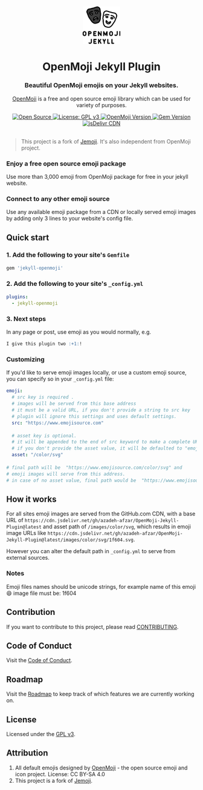 <p align="center">
  <br>
  <a href="#">
    <img src="images/logo/OpenMoji-logo.svg" width="100"/>
  </a>
</p>

<h1 align="center">OpenMoji Jekyll Plugin</h1>
<h3 align="center">Beautiful OpenMoji emojis on your Jekyll websites.</h3>
<p align="center">
<a href="https://openmoji.org">OpenMoji</a> is a free and open source emoji library which can be used
 for variety of purposes.</p>

<p align="center">
  <a title="Open Source" href="https://opensource.com/resources/what-open-source/">
    <img src="https://img.shields.io/badge/Open%20Source-Forever-brightgreen?style=flat-square" alt="Open Source">
  </a>
  <a title="License: GPL v3" href="https://www.opensource.org/licenses/GPL-3.0">
    <img src="https://img.shields.io/badge/License-GPL%20v3-blue?style=flat-square&logo=gnu" alt="License: GPL v3">
  </a>
  <a title="OpenMoji Version" href="https://github.com/hfg-gmuend/openmoji/releases/tag/12.0.0">
    <img src="https://img.shields.io/badge/OpenMoji-v12.0.0-yellow?style=flat-square" alt="OpenMoji Version">
  </a>
  <a title="Gem Version" href="https://rubygems.org/gems/negarmoji">
    <img src="https://img.shields.io/badge/Jekyll%20OpenMoji-v0.0.1-yellow?style=flat-square" alt="Gem Version">
  </a>
  <a title="jsDelivr CDN" href="https://www.jsdelivr.com/package/gh/azadeh=afzar/OpenMoji-Jekyll-Plugin">
    <img src="https://data.jsdelivr.com/v1/package/gh/azadeh=afzar/OpenMoji-Jekyll-Plugin/badge" alt="jsDelivr CDN">
  </a>
  <br>
  <br>
</p>

> This project is a fork of <a href="https://github.com/jekyll/jeomi">Jemoji</a>. It's also independent from OpenMoji project.

### Enjoy a free open source emoji package
Use more than 3,000 emoji from OpenMoji package for free in your jekyll website.

### Connect to any other emoji source
Use any available emoji package from a CDN or locally served emoji images by adding only 3 lines to your website's config file.

## Quick start

### 1. Add the following to your site's `Gemfile`

```ruby
gem 'jekyll-openmoji'
```

### 2. Add the following to your site's `_config.yml`

```yaml
plugins:
  - jekyll-openmoji
```

### 3. Next steps

In any page or post, use emoji as you would normally, e.g.

```markdown
I give this plugin two :+1:!
```

### Customizing

If you'd like to serve emoji images locally, or use a custom emoji source,
you can specify so in your `_config.yml` file:

```yaml
emoji:
  # src key is required .
  # images will be served from this base address
  # it must be a valid URL, if you don't provide a string to src key
  # plugin will ignore this settings and uses default settings.
  src: "https://www.emojisource.com"

  # asset key is optional.
  # it will be appended to the end of src keyword to make a complete URL,
  # if you don't provide the asset value, it will be defaulted to "emoji".
  asset: "/color/svg"

# final path will be  "https://www.emojisource.com/color/svg" and
# emoji images will serve from this address.
# in case of no asset value, final path would be  "https://www.emojisource.com/color/svg"emoji


```

## How it works

For all sites emoji images are served from the GitHub.com CDN, with a
base URL of `https://cdn.jsdelivr.net/gh/azadeh-afzar/OpenMoji-Jekyll-Plugin@latest` and
asset path of `/images/color/svg`, which results in emoji image URLs like
`https://cdn.jsdelivr.net/gh/azadeh-afzar/OpenMoji-Jekyll-Plugin@latest/images/color/svg/1f604.svg`.

However you can alter the default path in `_config.yml` to serve from external sources.

### Notes

Emoji files names should be unicode strings, for example name of this emoji 😄 image file must be: 1f604

## Contribution

If you want to contribute to this project, please read [CONTRIBUTING](CONTRIBUTING.md).

## Code of Conduct

Visit the [Code of Conduct](CODE_OF_CONDUCT.md).

## Roadmap

Visit the [Roadmap](ROADMAP.md) to keep track of which features we are currently working on.

## License

Licensed under the [GPL v3](LICENSE).

## Attribution
1. All default emojis designed by [OpenMoji](https://openmoji.org) - the open source emoji and icon project. License: CC BY-SA 4.0
2. This project is a fork of [Jemoji](https://github.com/jekyll/jemoji).
